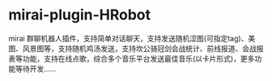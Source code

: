 # mirai-plugin-HRobot
mirai 群聊机器人插件，支持简单对话聊天，支持发送随机涩图(可指定tag)、美图、风景图等，支持随机鸡汤发送，支持坎公骑冠剑会战统计、前线报道、会战报表等功能，支持在线点歌，综合多个音乐平台发送最佳音乐(以卡片形式)，更多功能等待开发......
